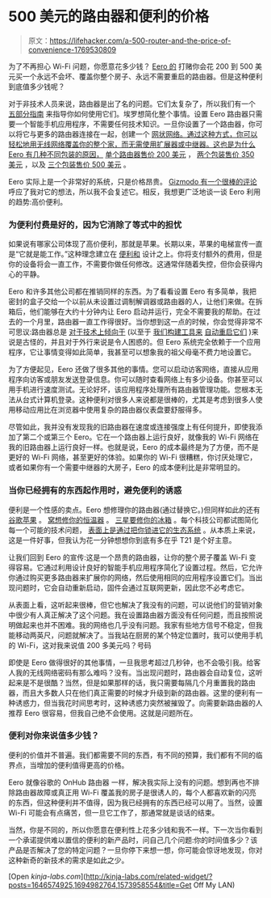 # 500 美元的路由器和便利的价格

> 原文：<https://lifehacker.com/a-500-router-and-the-price-of-convenience-1769530809>

为了不再担心 Wi-Fi 问题，你愿意花多少钱？ [Eero 的](https://eero.com/?utm_source=Google&utm_medium=CPC&utm_term=eero&utm_campaign=G.SEM.US_BR.X_Brand&gclid=CjwKEAjw55K4BRC53L6x9pyDzl4SJAD_21V1lzvh1dhSrxB20i_vhnT-0O0ZQqaeR2h4ylp7qNAwQxoCSnvw_wcB) 打赌你会花 200 到 500 美元买一个永远不会坏、覆盖你整个房子、永远不需要重启的路由器。但是这种便利到底值多少钱呢？



对于非技术人员来说，路由器是出了名的问题。它们太复杂了，所以我们有一个 [五部分指南](http://lifehacker.com/know-your-network-the-complete-guide-5833254) 来指导你如何使用它们。埃罗想简化整个事情。设置 Eero 路由器只需要一个智能手机应用程序，不需要任何技术知识。一旦你设置了一个路由器，你可以将它与更多的路由器连接在一起，创建一个 [网状网络。通过这种方式，你可以轻松地用无线网络覆盖你的整个家，而无需使用扩展器或中继器。这也是为什么 Eero 有几种不同包装的原因，](https://en.wikipedia.org/wiki/Mesh_networking) [单个路由器售价 200 美元](http://www.amazon.com/eero-A010101-Home-WiFi-System/dp/B00Y01VRSO/ref=sr_1_2?asc_campaign=InlineText&asc_refurl=https://lifehacker.com/a-500-router-and-the-price-of-convenience-1769530809&asc_source=&ie=UTF8&keywords=eero&qid=1459962713&s=pc&sr=1-2&tag=kinjalifehackerlink-20) ， [两个包装售价 350 美元](http://www.amazon.com/System-Individual-Packs-Amazon-Bundle/dp/B01D3P3HZ8/ref=sr_1_3?asc_campaign=InlineText&asc_refurl=https://lifehacker.com/a-500-router-and-the-price-of-convenience-1769530809&asc_source=&ie=UTF8&keywords=eero&qid=1459962713&s=pc&sr=1-3&tag=kinjalifehackerlink-20) ，以及 [三个包装售价 500 美元](http://www.amazon.com/eero-Home-WiFi-System-Pack/dp/B00XEW3YD6/ref=sr_1_1?asc_campaign=InlineText&asc_refurl=https://lifehacker.com/a-500-router-and-the-price-of-convenience-1769530809&asc_source=&ie=UTF8&keywords=eero&qid=1459962713&s=pc&sr=1-1&tag=kinjalifehackerlink-20) 。

Eero 实际上是一个非常好的系统，只是价格昂贵。 [Gizmodo 有一个很棒的评论](http://gizmodo.com/a-stupid-simple-router-for-super-lazy-people-1764670728) 呼应了我对它的想法，所以我不会复述它。相反，我想更广泛地谈一谈 Eero 利用的趋势:高价便利。

### 为便利付费是好的，因为它消除了等式中的担忧

如果说有哪家公司体现了高价便利，那就是苹果。长期以来，苹果的电梯宣传一直是“它就是能工作。”这种理念建立在 [便利和](http://lifehacker.com/in-defense-of-design-when-form-matters-as-much-as-func-1715121245) 设计之上。你将支付额外的费用，但是你的设备将会一直工作，不需要你做任何修改。这通常伴随着失控，但你会获得内心的平静。

Eero 和许多其他公司都在推销同样的东西。为了看看设置 Eero 有多简单，我把密封的盒子交给一个以前从未设置过调制解调器或路由器的人，让他们来做。在拆箱后，他们能够在大约十分钟内让 Eero 启动并运行，完全不需要我的帮助。在过去的一个月里，路由器一直工作得很好。当你想到这一点的时候，你会觉得非常不可思议:路由器总是 [对于技术上倾向于](http://lifehacker.com/why-do-i-have-to-keep-resetting-my-router-and-how-can-5910788) (以至于 [我们构建工具来](http://lifehacker.com/easily-restart-your-overburdened-router-with-a-christma-5981844) [自动重启它们](http://lifehacker.com/make-a-diy-automatic-power-cycler-for-flaky-internet-co-5576674) )来说是古怪的，并且对于外行来说是令人困惑的。但 Eero 系统完全依赖于一个应用程序，它让事情变得如此简单，我甚至可以想象我的祖父母毫不费力地设置它。

为了方便起见，Eero 还做了很多其他的事情。您可以启动访客网络，直接从应用程序向访客或朋友发送登录信息。你可以随时查看网络上有多少设备。你甚至可以用手机进行速度测试。无论好坏，该应用程序处理所有路由器管理功能。您根本无法从台式计算机登录。这种便利对很多人来说都是很棒的，尤其是考虑到很多人使用移动应用比在浏览器中使用复杂的路由器仪表盘要舒服得多。

尽管如此，我并没有发现我的旧路由器在速度或连接强度上有任何提升，即使我添加了第二个或第三个 Eero。它在一个路由器上运行良好，就像我的 Wi-Fi 网络在我的旧路由器上运行良好一样。也就是说，Eero 的成本最终是为了方便，而不是更好的 Wi-Fi 网络，甚至更好的体验。如果你的 Wi-Fi 很糟糕，你讨厌处理它，或者如果你有一个需要中继器的大房子，Eero 的成本便利比是非常明显的。

### 当你已经拥有的东西起作用时，避免便利的诱惑

便利是一个性感的卖点。Eero 想修理你的路由器(通过替换它。)但同样如此的还有 [谷歌](https://store.google.com/product/onhub?sku=_onhub_black&utm_source=en-ha-na-us-sem&utm_medium=desktop&utm_content=plas&utm_campaign=OnHub&gl=us&gclid=CjwKEAjw55K4BRC53L6x9pyDzl4SJAD_21V1anqHb_phkFDt3SUz20iG_pfFi4fItoXeqIPfiR9UnxoC3mfw_wcB)[苹果](http://www.apple.com/shop/product/ME918LL/A/airport-extreme?afid=p238%7CsVepplfIz-dc_mtid_1870765e38482_pcrid_52243316170_&cid=aos-us-kwg-pla-btb-slid-) 。 [窝想修你的恒温器](https://nest.com/?alt=2) 。 [三星要修你的冰箱](http://www.ajmadison.com/cgi-bin/ajmadison/RF28K9580SR.html?mv_pc=fr&utm_source=google&utm_medium=cse&utm_term=RF28K9580SR&gclid=Cj0KEQjwipi4BRD7t6zGl6m75IgBEiQAn7CfF_pdlPCp0vtEoapVAvlKgXY3Vhf_pST9dG0H0O-dos4aApBl8P8HAQ) 。每个科技公司都试图简化每一个可能的技术问题， [表面上是通过把你锁进它的生态系统](http://www.wired.com/2016/04/nests-hub-shutdown-proves-youre-crazy-buy-internet-things/) 。从本质上来说，这是一件好事，但我认为花一分钟想想你到底有多在乎 T21 是个好主意。

让我们回到 Eero 的宣传:这是一个昂贵的路由器，让你的整个房子覆盖 Wi-Fi 变得容易。它通过利用设计良好的智能手机应用程序简化了设置过程。然后，它允许你通过购买更多路由器来扩展你的网络，然后使用相同的应用程序设置它们。当出现问题时，它会自动重新启动，固件会通过互联网更新，因此您不必考虑它。

从表面上看，这听起来很棒，但它也解决了我没有的问题，可以说他们的营销对象中很少有人真正解决了这个问题。我在设置路由器方面没有任何问题，而且按照说明做起来也并不困难。我的网络也几乎没有问题。我家有些地方信号不稳定，但我能移动两英尺，问题就解决了。当我站在厨房的某个特定位置时，我可以使用手机的 Wi-Fi，这对我来说值 200 多美元吗？号码

即使是 Eero 做得很好的其他事情，一旦我思考超过几秒钟，也不会吸引我。给客人我的无线网络密码有那么难吗？没有。当出现问题时，路由器会自动复位，这听起来是不是很酷？当然，但是如果那样的话，我只需要每隔几个月重置我的路由器，而且大多数人只在他们真正需要的时候才升级到新的路由器。这里的便利有一种诱惑力，但当我花时间思考时，这种诱惑力突然被摧毁了。向需要新路由器的人推荐 Eero 很容易，但我自己绝不会使用。这就是问题所在。

### 便利对你来说值多少钱？

便利的价值并不普遍。我们都需要不同的东西，有不同的预算，我们都有不同的临界点，当增加的便利值得更高的价格。

Eero 就像谷歌的 OnHub 路由器 一样，解决我实际上没有的问题。想到再也不排除路由器故障或真正用 Wi-Fi 覆盖我的房子是很诱人的，每个人都喜欢新的闪亮的东西，但这种便利并不值得，因为我已经拥有的东西已经可以用了。当然，设置 Wi-Fi 可能会有点痛苦，但一旦它工作了，那通常就是谈话的结束。

当然，你是不同的，所以你愿意在便利性上花多少钱和我不一样。下一次当你看到一个承诺提供难以置信的便利的新产品时，问自己几个问题:你的时间值多少？该产品是否解决了您的特定问题？一旦你停下来想一想，你可能会惊讶地发现，你对这种新奇的新技术的需求是如此之少。

[Open *kinja-labs.com*](http://kinja-labs.com/related-widget/?posts=1646574925,1694982764,1573958554&title=Get Off My LAN)